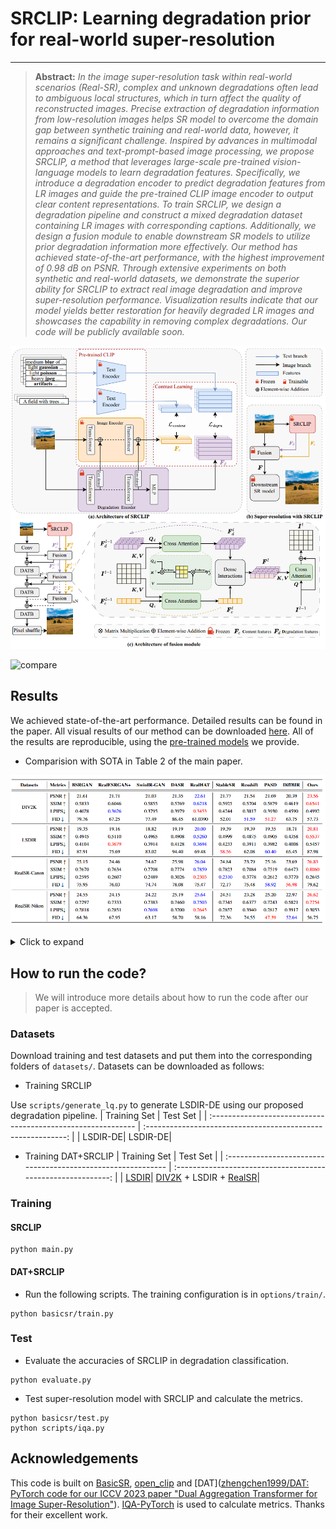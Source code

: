 # SRCLIP: Learning degradation prior for real-world super-resolution

---

> **Abstract:** _In the image super-resolution task within real-world scenarios (Real-SR), complex and unknown degradations often lead to ambiguous local structures, which in turn affect the quality of reconstructed images. Precise extraction of degradation information from low-resolution images helps SR model to overcome the domain gap between synthetic training and real-world data, however, it remains a significant challenge. Inspired by advances in multimodal approaches and text-prompt-based image processing, we propose SRCLIP, a method that leverages large-scale pre-trained vision-language models to learn degradation features. Specifically, we introduce a degradation encoder to predict degradation features from LR images and guide the pre-trained CLIP image encoder to output clear content representations. To train SRCLIP, we design a degradation pipeline and construct a mixed degradation dataset containing LR images with corresponding captions. Additionally, we design a fusion module to enable downstream SR models to utilize prior degradation information more effectively. Our method has achieved state-of-the-art performance, with the highest improvement of 0.98 dB on PSNR. Through extensive experiments on both synthetic and real-world datasets, we demonstrate the superior ability for SRCLIP to extract real image degradation and improve super-resolution performance. Visualization results indicate that our model yields better restoration for heavily degraded LR images and showcases the capability in removing complex degradations. Our code will be publicly available soon._

![image-20241118194900229](figs/image-20241118194900229.png)

![compare](figs/compare.png)



## Results

We achieved state-of-the-art performance. Detailed results can be found in the paper. All visual results of our method can be downloaded [here](./results/test_RealDAT_x4_exp1/visualization). All of the results are reproducible, using the [pre-trained  models](./pretrained_models) we provide.

- Comparision with SOTA in Table 2 of the main paper.

<p align="center">
  <img width="900" src="figs/image-20241118183423824.png">
</p>

<details>
<summary>Click to expand</summary>


- Visual comparison (x4) in Figure 4 of the main paper.

<p align="center">
  <img width="900" src="figs/image-20241118183135926.png">
</p>


- Visual comparison (x4) in Figure 3 of the supplementary material.

<p align="center">
  <img width="900" src="figs/image-20241118183202916.png">
</p>




- Visual comparison (x4) in Figure 4 of the supplementary material.

<p align="center">
  <img width="900" src="figs/image-20241118183214366.png">
</p>
</details>

## How to run the code?

> We will introduce more details about how to run the code after our paper is accepted.

### Datasets

Download training and test datasets and put them into the corresponding folders of `datasets/`. Datasets can be downloaded as follows:

-  Training SRCLIP

Use `scripts/generate_lq.py` to generate LSDIR-DE using our proposed degradation pipeline.
| Training Set                                                 |                         Test Set                          | 
| :----------------------------------------------------------- | :----------------------------------------------------------: |
| LSDIR-DE|  LSDIR-DE|
- Training DAT+SRCLIP
| Training Set                                                 |                         Test Set                          | 
| :----------------------------------------------------------- | :----------------------------------------------------------: |
| [LSDIR](https://data.vision.ee.ethz.ch/yawli/index.html)|  [DIV2K](https://data.vision.ee.ethz.ch/cvl/DIV2K/)  + LSDIR + [RealSR](https://drive.google.com/file/d/17ZMjo-zwFouxnm_aFM6CUHBwgRrLZqIM/view)|






### Training

#### SRCLIP

```shell
python main.py
```

#### DAT+SRCLIP

- Run the following scripts. The training configuration is in `options/train/`.

```shell
python basicsr/train.py
```



### Test

- Evaluate the accuracies of SRCLIP in degradation classification.

```shell
python evaluate.py
```

- Test super-resolution model with SRCLIP and calculate the metrics.

```shell
python basicsr/test.py
python scripts/iqa.py
```






## Acknowledgements

This code is built on [BasicSR](https://github.com/XPixelGroup/BasicSR), [open_clip](https://github.com/mlfoundations/open_clip) and [DAT]([zhengchen1999/DAT: PyTorch code for our ICCV 2023 paper "Dual Aggregation Transformer for Image Super-Resolution"](https://github.com/zhengchen1999/DAT)). [IQA-PyTorch](https://github.com/chaofengc/IQA-PyTorch) is used to calculate metrics. Thanks for their excellent work.
